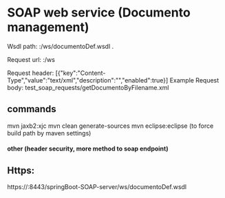# SOAP web service (Documento management)

Wsdl path: <host>:<port>/ws/documentoDef.wsdl .

Request url: <host>:<port>/ws

Request header: [{"key":"Content-Type","value":"text/xml","description":"","enabled":true}]
Example Request body: test_soap_requests/getDocumentoByFilename.xml

## commands
mvn jaxb2:xjc
mvn clean generate-sources
mvn eclipse:eclipse (to force build path by maven settings)

#### other (header security, more method to soap endpoint)

## Https: 
https://<host>:8443/springBoot-SOAP-server/ws/documentoDef.wsdl
